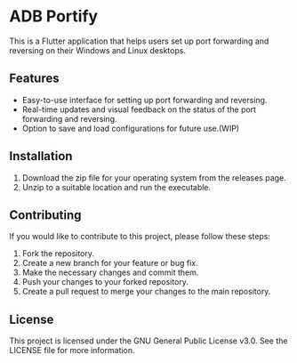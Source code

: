 # ADB Portify

This is a Flutter application that helps users set up port forwarding and reversing on their Windows and Linux desktops.

## Features

- Easy-to-use interface for setting up port forwarding and reversing.
- Real-time updates and visual feedback on the status of the port forwarding and reversing.
- Option to save and load configurations for future use.(WIP)

## Installation

1. Download the zip file for your operating system from the releases page.
2. Unzip to a suitable location and run the executable.

<!-- ## Installation

1. Download the installation file for your operating system from the releases page.
2. Double-click the downloaded file to start the installation process.
3. Follow the on-screen instructions to complete the installation.

## Usage

1. Launch the application.
2. Select the type of configuration you want to set up - port forwarding or reversing.
3. Enter the necessary details such as the source and destination ports, and the IP address of the target device.
4. Click the "Save" button to save the configuration for future use.
5. Click the "Start" button to start the port forwarding or reversing process.
6. The status of the process will be displayed in real-time, along with visual feedback on whether the process is successful or not. -->

## Contributing

If you would like to contribute to this project, please follow these steps:

1. Fork the repository.
2. Create a new branch for your feature or bug fix.
3. Make the necessary changes and commit them.
4. Push your changes to your forked repository.
5. Create a pull request to merge your changes to the main repository.

## License

This project is licensed under the GNU General Public License v3.0. See the LICENSE file for more information.